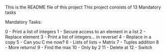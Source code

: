 This is the README file of this project
This project consists of 13 Mandatory tasks

Mandatory Tasks:

0 - Print a list of integers
1 - Secure access to an element in a list
2 - Replace element
3 - Print a list of integers... in reverse!
4 - Replace in a copy
5 - Can you C me now?
6 - Lists of lists = Matrix
7 - Tuples addition
8 - More returns!
9 - Find the max
10 - Only by 2
11 - Delete at
12 - Switch
